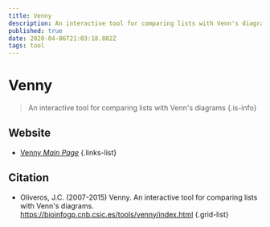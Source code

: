 ```yaml
---
title: Venny
description: An interactive tool for comparing lists with Venn's diagrams
published: true
date: 2020-04-06T21:03:18.802Z
tags: tool
---
```


# Venny

> An interactive tool for comparing lists with Venn's diagrams
{.is-info}

## Website

- [Venny *Main Page*](https://bioinfogp.cnb.csic.es/tools/venny/index.html)
{.links-list}

## Citation

- Oliveros, J.C. (2007-2015) Venny. An interactive tool for comparing lists with Venn's diagrams. https://bioinfogp.cnb.csic.es/tools/venny/index.html
{.grid-list}